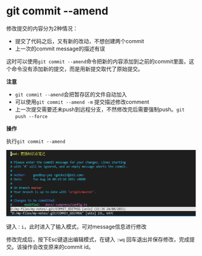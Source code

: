 # git commit --amend

修改提交的内容分为2种情况：

- 提交了代码之后，又有新的改动，不想创建两个commit
- 上一次的commit message的描述有误

这时可以使用`git commit --amend`命令把新的内容添加到之前的commit里面，这个命令没有添加新的提交，而是用新提交取代了原始提交。

**注意**

- `git commit --amend`会把暂存区的文件自动加入
- 可以使用`git commit --amend -m` 提交描述修改comment
- 上一次提交需要还未push到远程分支，不然修改完后需要强制push。`git push --force`

**操作**

执行`git commit --amend`

![](./images/amend.png)

键入`：i`，此时进入了输入模式，可对message信息进行修改

修改完成后，按下Esc键退出编辑模式，在键入 `:wq` 回车退出并保存修改，完成提交。该操作会改变原来的commit id。